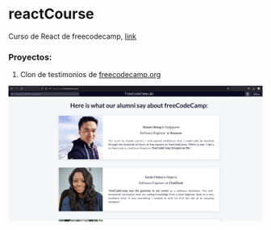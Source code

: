 # reactCourse
Curso de React de freecodecamp, [link](https://www.youtube.com/watch?v=6Jfk8ic3KVk&t=10056s)

### Proyectos:

1.  Clon de testimonios de [freecodecamp.org](https://www.freecodecamp.org/)

![Captura de pantalla de la sección testimonios en freecodecamp.org](/images/freecodecamp%20testimonios.png)